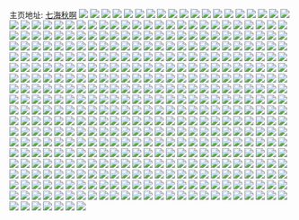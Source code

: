 主页地址: [七海秋啊](https://weibo.com/u/5936405712) 
![](https://wx4.sinaimg.cn/mw2000/006tKyjely1h9n5my4ljvj30u0140wpi.jpg) 
![](https://wx4.sinaimg.cn/mw2000/006tKyjely1h9dmygqr16j30wi1yc7gx.jpg) 
![](https://wx4.sinaimg.cn/mw2000/006tKyjely1h9dmyhooinj30u010rgqw.jpg) 
![](https://wx4.sinaimg.cn/mw2000/006tKyjely1h9csvz8jb7j328026mqv8.jpg) 
![](https://wx4.sinaimg.cn/mw2000/006tKyjely1h3sigtwpm4j30oq0gtwkv.jpg) 
![](https://wx4.sinaimg.cn/mw2000/006tKyjely1h3siguoaguj3340322hdu.jpg) 
![](https://wx4.sinaimg.cn/mw2000/006tKyjely1h3sigw0d52j334033snpe.jpg) 
![](https://wx4.sinaimg.cn/mw2000/006tKyjely1h3sigtbnz1j3340340qv6.jpg) 
![](https://wx4.sinaimg.cn/mw2000/006tKyjely1h3sigxcnjbj3340340hdv.jpg) 
![](https://wx4.sinaimg.cn/mw2000/006tKyjely1h3sihh1o0gj31460u0tlc.jpg) 
![](https://wx4.sinaimg.cn/mw2000/006tKyjely1h36p7mlsslj31o02yoe81.jpg) 
![](https://wx4.sinaimg.cn/mw2000/006tKyjely1grprsniltxj33402c0npd.jpg) 
![](https://wx4.sinaimg.cn/mw2000/006tKyjely1grprt3j8uyj3340340u1h.jpg) 
![](https://wx4.sinaimg.cn/mw2000/006tKyjely1grprtd8hx7j33403404rb.jpg) 
![](https://wx4.sinaimg.cn/mw2000/006tKyjely1grprrq6o6qj32801o0u0x.jpg) 
![](https://wx4.sinaimg.cn/mw2000/006tKyjely1grghxswgluj32vz24tkch.jpg) 
![](https://wx4.sinaimg.cn/mw2000/006tKyjely1grghxv2h1ij33402c07wh.jpg) 
![](https://wx4.sinaimg.cn/mw2000/006tKyjely1grghxx62hwj33402c07wh.jpg) 
![](https://wx4.sinaimg.cn/mw2000/006tKyjely1grghy0xcijj33402c0e81.jpg) 
![](https://wx4.sinaimg.cn/mw2000/006tKyjely1grghy2zqnsj33402c01c2.jpg) 
![](https://wx4.sinaimg.cn/mw2000/006tKyjely1grghy506fgj33402c0kjl.jpg) 
![](https://wx4.sinaimg.cn/mw2000/006tKyjely1grghy7bn6oj33402c07wh.jpg) 
![](https://wx4.sinaimg.cn/mw2000/006tKyjely1grghy9xq6xj33402c04qq.jpg) 
![](https://wx4.sinaimg.cn/mw2000/006tKyjely1grghycdshvj33402c01ky.jpg) 
![](https://wx4.sinaimg.cn/mw2000/006tKyjely1grghyeqwegj32c0340b29.jpg) 
![](https://wx4.sinaimg.cn/mw2000/006tKyjely1grghyhfcdbj33402c01kx.jpg) 
![](https://wx4.sinaimg.cn/mw2000/006tKyjely1grghyj0i5vj33402c0k3h.jpg) 
![](https://wx4.sinaimg.cn/mw2000/006tKyjely1grghykrd6jj62c02m5wxo02.jpg) 
![](https://wx4.sinaimg.cn/mw2000/006tKyjely1grghynux7bj33402c0hdt.jpg) 
![](https://wx4.sinaimg.cn/mw2000/006tKyjely1grghyruzyaj33402c04qq.jpg) 
![](https://wx4.sinaimg.cn/mw2000/006tKyjely1grghyv6m7mj33402c01ky.jpg) 
![](https://wx4.sinaimg.cn/mw2000/006tKyjely1grghyxdxmzj33402c0b29.jpg) 
![](https://wx4.sinaimg.cn/mw2000/006tKyjely1grghxq13e3j33402c0npd.jpg) 
![](https://wx4.sinaimg.cn/mw2000/006tKyjely1grfrpaou7xj30u01407c4.jpg) 
![](https://wx4.sinaimg.cn/mw2000/006tKyjely1grfrpa6579j30u0140ajy.jpg) 
![](https://wx4.sinaimg.cn/mw2000/006tKyjely1grfrpb4tjhj30u0140tjm.jpg) 
![](https://wx4.sinaimg.cn/mw2000/006tKyjely1grfrpbjo9tj30u0140tg7.jpg) 
![](https://wx4.sinaimg.cn/mw2000/006tKyjely1grfrpc0wybj30u0140dmp.jpg) 
![](https://wx4.sinaimg.cn/mw2000/006tKyjely1grfrpcgtiyj30u0140qav.jpg) 
![](https://wx4.sinaimg.cn/mw2000/006tKyjely1grfrpd2nhgj30u0140tk6.jpg) 
![](https://wx4.sinaimg.cn/mw2000/006tKyjely1grfrpdiiq5j30u0140gus.jpg) 
![](https://wx4.sinaimg.cn/mw2000/006tKyjely1grfrpdvp3mj30u0140gq9.jpg) 
![](https://wx4.sinaimg.cn/mw2000/006tKyjely1grb1de6dv4j30yu0u0dpz.jpg) 
![](https://wx4.sinaimg.cn/mw2000/006tKyjely1grb1df0oboj30u0141n9f.jpg) 
![](https://wx4.sinaimg.cn/mw2000/006tKyjely1gr9jdp0o1xj30u0140k0o.jpg) 
![](https://wx4.sinaimg.cn/mw2000/006tKyjely1gr7jrbao75j30u00vl0v2.jpg) 
![](https://wx4.sinaimg.cn/mw2000/006tKyjely1gr7jrbnd3dj30u00vwdic.jpg) 
![](https://wx4.sinaimg.cn/mw2000/006tKyjely1gr7jravdbzj30u00widj5.jpg) 
![](https://wx4.sinaimg.cn/mw2000/006tKyjely1gr687jvy2bj30u00u0wng.jpg) 
![](https://wx4.sinaimg.cn/mw2000/006tKyjely1gr687klh1uj30u00u07ci.jpg) 
![](https://wx4.sinaimg.cn/mw2000/006tKyjely1gr687llz23j60u00v0k0u02.jpg) 
![](https://wx4.sinaimg.cn/mw2000/006tKyjely1gr687m25hyj30u00u00xs.jpg) 
![](https://wx4.sinaimg.cn/mw2000/006tKyjely1gr687ml64cj310m0u010t.jpg) 
![](https://wx4.sinaimg.cn/mw2000/006tKyjely1gnrklf0w7ij31400u0nb4.jpg) 
![](https://wx4.sinaimg.cn/mw2000/006tKyjely1gnrkljtfe0j31400u015r.jpg) 
![](https://wx4.sinaimg.cn/mw2000/006tKyjely1gnrklmgyfkj31400u07d6.jpg) 
![](https://wx4.sinaimg.cn/mw2000/006tKyjely1gnrkl7uwihj30ku4m57wh.jpg) 
![](https://wx4.sinaimg.cn/mw2000/006tKyjely1gnrklt6h4dj316d0u049d.jpg) 
![](https://wx4.sinaimg.cn/mw2000/006tKyjely1gnrklwb0idj30u00u0tet.jpg) 
![](https://wx4.sinaimg.cn/mw2000/006tKyjely1gmv8n2wdghj30ku2owkbt.jpg) 
![](https://wx4.sinaimg.cn/mw2000/006tKyjely1gmv8n3trg8j30vu0mcqa9.jpg) 
![](https://wx4.sinaimg.cn/mw2000/006tKyjely1gmv8n4vdbbj30x90smwo5.jpg) 
![](https://wx4.sinaimg.cn/mw2000/006tKyjely1gmv8n6jecsj30zh0u0qiw.jpg) 
![](https://wx4.sinaimg.cn/mw2000/006tKyjely1gmv8n7839oj30wt0nrjwr.jpg) 
![](https://wx4.sinaimg.cn/mw2000/006tKyjely1gmkgd5epobj30u0140jyz.jpg) 
![](https://wx4.sinaimg.cn/mw2000/006tKyjely1glox31c8lbj31400u0150.jpg) 
![](https://wx4.sinaimg.cn/mw2000/006tKyjely1glox32quovj30u0140ail.jpg) 
![](https://wx4.sinaimg.cn/mw2000/006tKyjely1glox30tn94j30qw0laag5.jpg) 
![](https://wx4.sinaimg.cn/mw2000/006tKyjely1glox33hwz2j30u0140ali.jpg) 
![](https://wx4.sinaimg.cn/mw2000/006tKyjely1glox34fw80j30ku0kutdg.jpg) 
![](https://wx4.sinaimg.cn/mw2000/006tKyjely1glox35alhyj30u00u07ae.jpg) 
![](https://wx4.sinaimg.cn/mw2000/006tKyjely1glhjxqkk4hj30u00u0tep.jpg) 
![](https://wx4.sinaimg.cn/mw2000/006tKyjely1ghabm26vckj31w02ioqv6.jpg) 
![](https://wx4.sinaimg.cn/mw2000/006tKyjely1ghabm4iz1nj32io1w0kjn.jpg) 
![](https://wx4.sinaimg.cn/mw2000/006tKyjely1ghabm0i5lpj32io1w01kz.jpg) 
![](https://wx4.sinaimg.cn/mw2000/006tKyjely1gh90fkpdzej31w02iokjn.jpg) 
![](https://wx4.sinaimg.cn/mw2000/006tKyjely1gh90flelcyj30lr0r1gsj.jpg) 
![](https://wx4.sinaimg.cn/mw2000/006tKyjely1gh90fmae3gj31w029tkjm.jpg) 
![](https://wx4.sinaimg.cn/mw2000/006tKyjely1gh90fngnyhj32c0340az2.jpg) 
![](https://wx4.sinaimg.cn/mw2000/006tKyjely1gh90foic4rj30u00s5790.jpg) 
![](https://wx4.sinaimg.cn/mw2000/006tKyjely1gh90fp7epvj32io1aku0x.jpg) 
![](https://wx4.sinaimg.cn/mw2000/006tKyjely1gh90fpmxvmj30rl0nnaek.jpg) 
![](https://wx4.sinaimg.cn/mw2000/006tKyjely1gh90fpvzk4j30u00u0jyk.jpg) 
![](https://wx4.sinaimg.cn/mw2000/006tKyjely1gh90fq6wekj31hc0u0gyq.jpg) 
![](https://wx4.sinaimg.cn/mw2000/006tKyjely1gh90fqi2vnj30nu0nsalg.jpg) 
![](https://wx4.sinaimg.cn/mw2000/006tKyjely1gh90fqyo03j30hq0lmagj.jpg) 
![](https://wx4.sinaimg.cn/mw2000/006tKyjely1gh90fsfxpjj32521qwe83.jpg) 
![](https://wx4.sinaimg.cn/mw2000/006tKyjely1gh90fu10cbj32io1w01l0.jpg) 
![](https://wx4.sinaimg.cn/mw2000/006tKyjely1gh90fvjlsuj32io1w0u10.jpg) 
![](https://wx4.sinaimg.cn/mw2000/006tKyjely1gh90fwznlqj32al1w01kz.jpg) 
![](https://wx4.sinaimg.cn/mw2000/006tKyjely1gh90fxzwu8j32io1w0kjm.jpg) 
![](https://wx4.sinaimg.cn/mw2000/006tKyjely1gh90fyn4zxj31bx0onqoi.jpg) 
![](https://wx4.sinaimg.cn/mw2000/006tKyjely1gh90fin3wgj310w0ox7e7.jpg) 
![](https://wx4.sinaimg.cn/mw2000/006tKyjely1ggy9avu1bpj30q3140k0q.jpg) 
![](https://wx4.sinaimg.cn/mw2000/006tKyjely1gg3lw8df3oj32io1w01l0.jpg) 
![](https://wx4.sinaimg.cn/mw2000/006tKyjely1gg3lw73828j31w0275x6q.jpg) 
![](https://wx4.sinaimg.cn/mw2000/006tKyjely1gg2f8ii1z6j31w02ionpf.jpg) 
![](https://wx4.sinaimg.cn/mw2000/006tKyjely1gg2f8jvk0nj32io1w04qr.jpg) 
![](https://wx4.sinaimg.cn/mw2000/006tKyjely1gdne6lmhj6j30u0140wmr.jpg) 
![](https://wx4.sinaimg.cn/mw2000/006tKyjely1gdne6c9snbj30u00vnwod.jpg) 
![](https://wx4.sinaimg.cn/mw2000/006tKyjely1gctgpvi1yrj318z0s2n2t.jpg) 
![](https://wx4.sinaimg.cn/mw2000/006tKyjely1gctgpvy85hj318z0rtafl.jpg) 
![](https://wx4.sinaimg.cn/mw2000/006tKyjely1gctgpwqja4j30u01hcwuj.jpg) 
![](https://wx4.sinaimg.cn/mw2000/006tKyjely1gctgpxm3g1j30u011x7qt.jpg) 
![](https://wx4.sinaimg.cn/mw2000/006tKyjely1gctgpy68gvj30u01hcqj6.jpg) 
![](https://wx4.sinaimg.cn/mw2000/006tKyjely1gctgpyyqa0j30u01hctsx.jpg) 
![](https://wx4.sinaimg.cn/mw2000/006tKyjely1gctgq1peqhj30u01hc198.jpg) 
![](https://wx4.sinaimg.cn/mw2000/006tKyjely1gctgq368kjj30u01hcdys.jpg) 
![](https://wx4.sinaimg.cn/mw2000/006tKyjely1gctgq0h97mj30u01hc4l8.jpg) 
![](https://wx4.sinaimg.cn/mw2000/006tKyjely1gctgq40i21j30u01hcniy.jpg) 
![](https://wx4.sinaimg.cn/mw2000/006tKyjely1gctgq51ptdj30u01hce36.jpg) 
![](https://wx4.sinaimg.cn/mw2000/006tKyjely1gctgq5kivwj30u0140gz3.jpg) 
![](https://wx4.sinaimg.cn/mw2000/006tKyjely1gctgq66ay7j31400u0alo.jpg) 
![](https://wx4.sinaimg.cn/mw2000/006tKyjely1gctgq7smrdj30u01hc7qc.jpg) 
![](https://wx4.sinaimg.cn/mw2000/006tKyjely1gctgq8eo5nj31hc0u0gx0.jpg) 
![](https://wx4.sinaimg.cn/mw2000/006tKyjely1gctgq90vybj31hc0u0tlj.jpg) 
![](https://wx4.sinaimg.cn/mw2000/006tKyjely1gctgq9zzu0j30u01hc1kx.jpg) 
![](https://wx4.sinaimg.cn/mw2000/006tKyjely1gctgqal86kj30u01hcqez.jpg) 
![](https://wx4.sinaimg.cn/mw2000/006tKyjely1gcnh6drrpsj31w02iou0z.jpg) 
![](https://wx4.sinaimg.cn/mw2000/006tKyjely1gcnh6fkr41j31wa1skx6p.jpg) 
![](https://wx4.sinaimg.cn/mw2000/006tKyjely1gcnh6ksp2hj30u00ss79o.jpg) 
![](https://wx4.sinaimg.cn/mw2000/006tKyjely1gcnh6zpl1ij31w02ionpe.jpg) 
![](https://wx4.sinaimg.cn/mw2000/006tKyjely1gcnh61v5rkj31w02io1l0.jpg) 
![](https://wx4.sinaimg.cn/mw2000/006tKyjely1gcnh70mcuyj30u00u0wpx.jpg) 
![](https://wx4.sinaimg.cn/mw2000/006tKyjely1gcmmxxusj5j30u00u0npd.jpg) 
![](https://wx4.sinaimg.cn/mw2000/006tKyjely1gcmmxvzlm3j31260u0dqo.jpg) 
![](https://wx4.sinaimg.cn/mw2000/006tKyjely1gclq1vzt6ij31o02yo4qq.jpg) 
![](https://wx4.sinaimg.cn/mw2000/006tKyjely1gclpzhjiswj30ku0qz43l.jpg) 
![](https://wx4.sinaimg.cn/mw2000/006tKyjely1gc41eb0h5hj30nd0s810g.jpg) 
![](https://wx4.sinaimg.cn/mw2000/006tKyjely1gc41ebj3ugj30vb0kp47z.jpg) 
![](https://wx4.sinaimg.cn/mw2000/006tKyjely1gc40ovro8qj30u01hcnfz.jpg) 
![](https://wx4.sinaimg.cn/mw2000/006tKyjely1gc40oxhq11j311c0u048e.jpg) 
![](https://wx4.sinaimg.cn/mw2000/006tKyjely1gc40oxyz9zj313k0u0drs.jpg) 
![](https://wx4.sinaimg.cn/mw2000/006tKyjely1gc40oytgl1j30u01hcaoi.jpg) 
![](https://wx4.sinaimg.cn/mw2000/006tKyjely1gc40p4gjlcj30u0140ti7.jpg) 
![](https://wx4.sinaimg.cn/mw2000/006tKyjely1gc40pd8zrzj30u0140gxh.jpg) 
![](https://wx4.sinaimg.cn/mw2000/006tKyjely1gc34z2c264j30pc0o1adw.jpg) 
![](https://wx4.sinaimg.cn/mw2000/006tKyjely1gc34z2luo2j30u0140wor.jpg) 
![](https://wx4.sinaimg.cn/mw2000/006tKyjely1gc34z4e7c2j31qg1pv1l0.jpg) 
![](https://wx4.sinaimg.cn/mw2000/006tKyjely1gc34z78zcaj31f01rwx6q.jpg) 
![](https://wx4.sinaimg.cn/mw2000/006tKyjely1gc34zaolc9j327d1w0u0z.jpg) 
![](https://wx4.sinaimg.cn/mw2000/006tKyjely1gc34z1zp2bj31ck1q4qv6.jpg) 
![](https://wx4.sinaimg.cn/mw2000/006tKyjely1gc21ou20wgj33402c07tq.jpg) 
![](https://wx4.sinaimg.cn/mw2000/006tKyjely1gc21owa9joj31o02yonpe.jpg) 
![](https://wx4.sinaimg.cn/mw2000/006tKyjely1gc21oxucsdj33402c0tuq.jpg) 
![](https://wx4.sinaimg.cn/mw2000/006tKyjely1gc21os88cej33402c0kfm.jpg) 
![](https://wx4.sinaimg.cn/mw2000/006tKyjely1gc1kjmj6iaj30u00wewkq.jpg) 
![](https://wx4.sinaimg.cn/mw2000/006tKyjely1gc1kk9cak1j30u01hcna9.jpg) 
![](https://wx4.sinaimg.cn/mw2000/006tKyjely1gbyi0dqclrj30u00u0gnb.jpg) 
![](https://wx4.sinaimg.cn/mw2000/006tKyjely1gbyi0gk14nj31o02yo4qr.jpg) 
![](https://wx4.sinaimg.cn/mw2000/006tKyjely1gbyi0n6h4dj31o02you0z.jpg) 
![](https://wx4.sinaimg.cn/mw2000/006tKyjely1gbyi0d4d5cj30u0140goe.jpg) 
![](https://wx4.sinaimg.cn/mw2000/006tKyjely1gbyi0u63qmj31o02you0y.jpg) 
![](https://wx4.sinaimg.cn/mw2000/006tKyjely1gbyi0w06nkj32c0340h1s.jpg) 
![](https://wx4.sinaimg.cn/mw2000/006tKyjely1gbyhxws0w7j30j60cyt9l.jpg) 
![](https://wx4.sinaimg.cn/mw2000/006tKyjely1gbyhxx288vj30j60f8ab3.jpg) 
![](https://wx4.sinaimg.cn/mw2000/006tKyjely1gbyhxxa9aoj30j60mgq46.jpg) 
![](https://wx4.sinaimg.cn/mw2000/006tKyjely1gbyhxxruapj30j60lwgnr.jpg) 
![](https://wx4.sinaimg.cn/mw2000/006tKyjely1gbyhxxzukvj30j60kyt9o.jpg) 
![](https://wx4.sinaimg.cn/mw2000/006tKyjely1gbyhxzeyaaj30j60nowft.jpg) 
![](https://wx4.sinaimg.cn/mw2000/006tKyjely1gbyhy0qoo6j30j60hm75u.jpg) 
![](https://wx4.sinaimg.cn/mw2000/006tKyjely1gbyhy0zf7tj30j60f4wf6.jpg) 
![](https://wx4.sinaimg.cn/mw2000/006tKyjely1gbyhxwjyrxj30eu0aot91.jpg) 
![](https://wx4.sinaimg.cn/mw2000/006tKyjely1gbunw3vig5j30qn0z07fa.jpg) 
![](https://wx4.sinaimg.cn/mw2000/006tKyjely1gbunw48fmuj30u011512s.jpg) 
![](https://wx4.sinaimg.cn/mw2000/006tKyjely1gbunw36mh1j30u00x9anm.jpg) 
![](https://wx4.sinaimg.cn/mw2000/006tKyjely1gbunwsfy6kj31w02iob2b.jpg) 
![](https://wx4.sinaimg.cn/mw2000/006tKyjely1gbqe75hbnij314a0u0wp8.jpg) 
![](https://wx4.sinaimg.cn/mw2000/006tKyjely1gbqe75zwz0j30u40u0gu5.jpg) 
![](https://wx4.sinaimg.cn/mw2000/006tKyjely1gbqe76mo0sj30u01hcqko.jpg) 
![](https://wx4.sinaimg.cn/mw2000/006tKyjely1gbqe779us6j30u01hcqlo.jpg) 
![](https://wx4.sinaimg.cn/mw2000/006tKyjely1gbqe74x0xrj30u00w1wr8.jpg) 
![](https://wx4.sinaimg.cn/mw2000/006tKyjely1gbqe77t42sj31400u0wsv.jpg) 
![](https://wx4.sinaimg.cn/mw2000/006tKyjely1gbqe5tel3ij31400u07fx.jpg) 
![](https://wx4.sinaimg.cn/mw2000/006tKyjely1gbqe5sxywyj31400u0qcx.jpg) 
![](https://wx4.sinaimg.cn/mw2000/006tKyjely1gbqe5u1izwj31400u0gzf.jpg) 
![](https://wx4.sinaimg.cn/mw2000/006tKyjely1gbqe5ug97yj31400u0107.jpg) 
![](https://wx4.sinaimg.cn/mw2000/006tKyjely1gbqe5ut5bmj31400u0grm.jpg) 
![](https://wx4.sinaimg.cn/mw2000/006tKyjely1gbqe5v7dbmj31400u0grm.jpg) 
![](https://wx4.sinaimg.cn/mw2000/006tKyjely1gbc8fv3necj30u01c716t.jpg) 
![](https://wx4.sinaimg.cn/mw2000/006tKyjely1gbc8fvl8nkj31hc0u0tf0.jpg) 
![](https://wx4.sinaimg.cn/mw2000/006tKyjely1gbc8fu292jj31hc0u048u.jpg) 
![](https://wx4.sinaimg.cn/mw2000/006tKyjely1gbb05sme1qj30u0140q5y.jpg) 
![](https://wx4.sinaimg.cn/mw2000/006tKyjely1gbb05t06ifj31400u0n0b.jpg) 
![](https://wx4.sinaimg.cn/mw2000/006tKyjely1gba8i1hvddj30u01cbka5.jpg) 
![](https://wx4.sinaimg.cn/mw2000/006tKyjely1gba8hflz23j30d20am0tz.jpg) 
![](https://wx4.sinaimg.cn/mw2000/006tKyjely1gaxi6p0x91j31o02yonpd.jpg) 
![](https://wx4.sinaimg.cn/mw2000/006tKyjegy1gag77p7f3hj30zk0qojz8.jpg) 
![](https://wx4.sinaimg.cn/mw2000/006tKyjegy1gag77q7t38j31080qo7ab.jpg) 
![](https://wx4.sinaimg.cn/mw2000/006tKyjegy1gag77rl4i2j30zk0qo104.jpg) 
![](https://wx4.sinaimg.cn/mw2000/006tKyjegy1gag77m8h23j30qo0zk4b7.jpg) 
![](https://wx4.sinaimg.cn/mw2000/006tKyjegy1gag77swfcnj30zk0qo0zf.jpg) 
![](https://wx4.sinaimg.cn/mw2000/006tKyjegy1gag77ug34wj30zk0qoq94.jpg) 
![](https://wx4.sinaimg.cn/mw2000/006tKyjely1gafnnkwz2nj32c0340kjo.jpg) 
![](https://wx4.sinaimg.cn/mw2000/006tKyjely1gaewn7tswgj30u0118wmp.jpg) 
![](https://wx4.sinaimg.cn/mw2000/006tKyjely1gaewn92o6xj30u011kdnt.jpg) 
![](https://wx4.sinaimg.cn/mw2000/006tKyjely1gaewn9sqomj30u01hck6e.jpg) 
![](https://wx4.sinaimg.cn/mw2000/006tKyjegy1gadn41bd0gj30za0xpkh5.jpg) 
![](https://wx4.sinaimg.cn/mw2000/006tKyjegy1gadn42ghbsj31c61381ci.jpg) 
![](https://wx4.sinaimg.cn/mw2000/006tKyjegy1gadn44ysmcj31o02yo4qq.jpg) 
![](https://wx4.sinaimg.cn/mw2000/006tKyjegy1gadn3zcl9qj311e11ctvd.jpg) 
![](https://wx4.sinaimg.cn/mw2000/006tKyjegy1gadn47nckij32tc2401ky.jpg) 
![](https://wx4.sinaimg.cn/mw2000/006tKyjegy1gadn4becqfj32tc240kjl.jpg) 
![](https://wx4.sinaimg.cn/mw2000/006tKyjegy1gadn4ctrqmj31om1fi1kx.jpg) 
![](https://wx4.sinaimg.cn/mw2000/006tKyjegy1gadn4j5g4nj324t1w04qp.jpg) 
![](https://wx4.sinaimg.cn/mw2000/006tKyjegy1gadn49om1cj32tc240kjl.jpg) 
![](https://wx4.sinaimg.cn/mw2000/006tKyjely1ga95b797rbj30m80gojtn.jpg) 
![](https://wx4.sinaimg.cn/mw2000/006tKyjely1ga95b9ckd2j30u01hc1b2.jpg) 
![](https://wx4.sinaimg.cn/mw2000/006tKyjely1ga95b6rbcaj30go0m840p.jpg) 
![](https://wx4.sinaimg.cn/mw2000/006tKyjely1ga5dvgznzsj30u014f472.jpg) 
![](https://wx4.sinaimg.cn/mw2000/006tKyjely1ga5dvghadvj31160u044i.jpg) 
![](https://wx4.sinaimg.cn/mw2000/006tKyjely1ga5dvi10p6j30u01hcnf0.jpg) 
![](https://wx4.sinaimg.cn/mw2000/006tKyjely1ga5dvisz98j30u01hcqk5.jpg) 
![](https://wx4.sinaimg.cn/mw2000/006tKyjely1g9ztrtio4cj30u015fthr.jpg) 
![](https://wx4.sinaimg.cn/mw2000/006tKyjely1g9ztruvcudj30u0140ai3.jpg) 
![](https://wx4.sinaimg.cn/mw2000/006tKyjely1g9ztrvwgz5j31400u0qae.jpg) 
![](https://wx4.sinaimg.cn/mw2000/006tKyjely1g9ztrwy4b3j31400u0jz5.jpg) 
![](https://wx4.sinaimg.cn/mw2000/006tKyjely1g9ztry3dr2j30u0140qba.jpg) 
![](https://wx4.sinaimg.cn/mw2000/006tKyjely1g9ztryuk9dj30u0140dt2.jpg) 
![](https://wx4.sinaimg.cn/mw2000/006tKyjely1g9zts16xzmj30u01407ez.jpg) 
![](https://wx4.sinaimg.cn/mw2000/006tKyjely1g9zts1z7qjj30u0140tig.jpg) 
![](https://wx4.sinaimg.cn/mw2000/006tKyjely1g9zts34corj30u0140gt3.jpg) 
![](https://wx4.sinaimg.cn/mw2000/006tKyjely1g9zts48ddtj30u0140wol.jpg) 
![](https://wx4.sinaimg.cn/mw2000/006tKyjely1g9zts502qsj30u013xtg5.jpg) 
![](https://wx4.sinaimg.cn/mw2000/006tKyjegy1g9sgj52z43j31o02801ky.jpg) 
![](https://wx4.sinaimg.cn/mw2000/006tKyjely1g8onba5v44j30j60j678r.jpg) 
![](https://wx4.sinaimg.cn/mw2000/006tKyjely1g8exk9gpggj30u013x4qp.jpg) 
![](https://wx4.sinaimg.cn/mw2000/006tKyjely1g87nr4oeloj32c0340u0x.jpg) 
![](https://wx4.sinaimg.cn/mw2000/006tKyjely1g87nrqghzdj32c0340hbp.jpg) 
![](https://wx4.sinaimg.cn/mw2000/006tKyjely1g79qqj0k82j33402c0kjl.jpg) 
![](https://wx4.sinaimg.cn/mw2000/006tKyjely1g79qqm8mprj33402c0kjl.jpg) 
![](https://wx4.sinaimg.cn/mw2000/006tKyjely1g79qqo8ld4j31z41hc1kx.jpg) 
![](https://wx4.sinaimg.cn/mw2000/006tKyjely1g79qqpu7ovj31z41hc7wh.jpg) 
![](https://wx4.sinaimg.cn/mw2000/006tKyjely1g79qqhceswj31z41hce81.jpg) 
![](https://wx4.sinaimg.cn/mw2000/006tKyjely1g79qqr9u8xj31z41hc7wh.jpg) 
![](https://wx4.sinaimg.cn/mw2000/006tKyjely1g79qqta338j31z41hchdt.jpg) 
![](https://wx4.sinaimg.cn/mw2000/006tKyjely1g79qquc6z6j31z41hc1kx.jpg) 
![](https://wx4.sinaimg.cn/mw2000/006tKyjely1g79qquufvzj318x0xqjza.jpg) 
![](https://wx4.sinaimg.cn/mw2000/006tKyjely1g72jg6bl3aj32io1w0b2a.jpg) 
![](https://wx4.sinaimg.cn/mw2000/006tKyjely1g72jgzhuo6j32io1w0hdw.jpg) 
![](https://wx4.sinaimg.cn/mw2000/006tKyjely1g72jhkpws1j32io1w01kz.jpg) 
![](https://wx4.sinaimg.cn/mw2000/006tKyjely1g72jhv6qb2j31z41hce81.jpg) 
![](https://wx4.sinaimg.cn/mw2000/006tKyjely1g72jfpy4k9j31z41hcqv5.jpg) 
![](https://wx4.sinaimg.cn/mw2000/006tKyjely1g72ji83qxgj31z41hcqv5.jpg) 
![](https://wx4.sinaimg.cn/mw2000/006tKyjely1g72jibeh8gj31hc0u0gyy.jpg) 
![](https://wx4.sinaimg.cn/mw2000/006tKyjely1g72jimqdm8j31hc1z4npd.jpg) 
![](https://wx4.sinaimg.cn/mw2000/006tKyjely1g72jiulhycj30ty13w4qp.jpg) 
![](https://wx4.sinaimg.cn/mw2000/006tKyjely1g6xxd9smwfj30ty13wqsj.jpg) 
![](https://wx4.sinaimg.cn/mw2000/006tKyjely1g6ohitab6yj31401i3e0b.jpg) 
![](https://wx4.sinaimg.cn/mw2000/006tKyjely1g6ohimz647j31421hc4h2.jpg) 
![](https://wx4.sinaimg.cn/mw2000/006tKyjely1g6ohizxy6aj31421hcnhk.jpg) 
![](https://wx4.sinaimg.cn/mw2000/006tKyjely1g6ohj54m5rj31421hc1e7.jpg) 
![](https://wx4.sinaimg.cn/mw2000/006tKyjely1g6ohe6vidlj30nz0syafp.jpg) 
![](https://wx4.sinaimg.cn/mw2000/006tKyjely1g6ohe9th40j30xc0p07co.jpg) 
![](https://wx4.sinaimg.cn/mw2000/006tKyjely1g6ohechj12j30ss0p07cz.jpg) 
![](https://wx4.sinaimg.cn/mw2000/006tKyjely1g6ohedvrppj30rd0onn36.jpg) 
![](https://wx4.sinaimg.cn/mw2000/006tKyjely1g6ohes0ucvj30m80i0ac1.jpg) 
![](https://wx4.sinaimg.cn/mw2000/006tKyjely1g6ohesjci8j30ac0dsdgt.jpg) 
![](https://wx4.sinaimg.cn/mw2000/006tKyjely1g6ohevbee8j30n00uon60.jpg) 
![](https://wx4.sinaimg.cn/mw2000/006tKyjely1g6ohf0qt19j31421hcttn.jpg) 
![](https://wx4.sinaimg.cn/mw2000/006tKyjely1g6ohf9hmj2j30u0140wmw.jpg) 
![](https://wx4.sinaimg.cn/mw2000/006tKyjely1g6ohcmprf1j31hc140x67.jpg) 
![](https://wx4.sinaimg.cn/mw2000/006tKyjely1g6ohcwkhlxj31hc1401jn.jpg) 
![](https://wx4.sinaimg.cn/mw2000/006tKyjely1g6ohd5ygq4j31hc140khk.jpg) 
![](https://wx4.sinaimg.cn/mw2000/006tKyjely1g6ohdcythij31hc140az7.jpg) 
![](https://wx4.sinaimg.cn/mw2000/006tKyjely1g6ohdj6xw0j31hc140tv5.jpg) 
![](https://wx4.sinaimg.cn/mw2000/006tKyjely1g6ohce8kfcj31401hcnpd.jpg) 
![](https://wx4.sinaimg.cn/mw2000/006tKyjely1g6ohdqeirij31hc1404nu.jpg) 
![](https://wx4.sinaimg.cn/mw2000/006tKyjely1g6ohdye2w2j31401hc7wh.jpg) 
![](https://wx4.sinaimg.cn/mw2000/006tKyjely1g6ohe5i5o1j31401hc4qa.jpg) 
![](https://wx4.sinaimg.cn/mw2000/006tKyjely1g6nkkgfbsyj30qf13y7el.jpg) 
![](https://wx4.sinaimg.cn/mw2000/006tKyjely1g6l5y1ilnjj30u0140498.jpg) 
![](https://wx4.sinaimg.cn/mw2000/006tKyjely1g6hkil8r6gj30u014049z.jpg) 
![](https://wx4.sinaimg.cn/mw2000/006tKyjely1g6hkin723kj30u0140qei.jpg) 
![](https://wx4.sinaimg.cn/mw2000/006tKyjely1g6gvrhvqgdj30u0140toi.jpg) 
![](https://wx4.sinaimg.cn/mw2000/006tKyjely1g65wotffy6j30kh0u30wk.jpg) 
![](https://wx4.sinaimg.cn/mw2000/006tKyjely1g65wovgesej313y0u0qbj.jpg) 
![](https://wx4.sinaimg.cn/mw2000/006tKyjely1g65woy8ljhj30u013yqal.jpg) 
![](https://wx4.sinaimg.cn/mw2000/006tKyjely1g65wozskqzj30u013yqbe.jpg) 
![](https://wx4.sinaimg.cn/mw2000/006tKyjely1g65wos7bm9j30u013y0zv.jpg) 
![](https://wx4.sinaimg.cn/mw2000/006tKyjely1g65wp06v3cj30u013ytfa.jpg) 
![](https://wx4.sinaimg.cn/mw2000/006tKyjely1g65wp0ndb4j30u013yair.jpg) 
![](https://wx4.sinaimg.cn/mw2000/006tKyjely1g59wjr0w9yj30u01400xm.jpg) 
![](https://wx4.sinaimg.cn/mw2000/006tKyjely1g59wjq0tb9j30u0140h05.jpg) 
![](https://wx4.sinaimg.cn/mw2000/006tKyjely1g59wjs5bkwj30u0140ak2.jpg) 
![](https://wx4.sinaimg.cn/mw2000/006tKyjely1g59wjspbrcj30ix0jtn0g.jpg) 
![](https://wx4.sinaimg.cn/mw2000/006tKyjely1g59widcb5gj30u0140qb1.jpg) 
![](https://wx4.sinaimg.cn/mw2000/006tKyjely1g59wie0dqaj30u0140wjl.jpg) 
![](https://wx4.sinaimg.cn/mw2000/006tKyjely1g59wifizbsj30u0140qb3.jpg) 
![](https://wx4.sinaimg.cn/mw2000/006tKyjely1g59wig71n1j30qc140wik.jpg) 
![](https://wx4.sinaimg.cn/mw2000/006tKyjely1g59wihi8s8j31400u0tlf.jpg) 
![](https://wx4.sinaimg.cn/mw2000/006tKyjely1g59wic4layj31390u0gvp.jpg) 
![](https://wx4.sinaimg.cn/mw2000/006tKyjely1g59wij3zkej30u013ygwd.jpg) 
![](https://wx4.sinaimg.cn/mw2000/006tKyjely1g4ux1xme7xj30u0140dml.jpg) 
![](https://wx4.sinaimg.cn/mw2000/006tKyjely1g4thjowpe5j31400u048i.jpg) 
![](https://wx4.sinaimg.cn/mw2000/006tKyjely1g4thk5uahzj31400u0dr7.jpg) 
![](https://wx4.sinaimg.cn/mw2000/006tKyjely1g4thke2853j31400u0116.jpg) 
![](https://wx4.sinaimg.cn/mw2000/006tKyjely1g4thkpdd44j30u00u0n3c.jpg) 
![](https://wx4.sinaimg.cn/mw2000/006tKyjely1g4thl5eus1j30u0140qd1.jpg) 
![](https://wx4.sinaimg.cn/mw2000/006tKyjely1g4thlq9w8wj30u0140qc2.jpg) 
![](https://wx4.sinaimg.cn/mw2000/006tKyjely1g4thglpeuhj30u0140ngg.jpg) 
![](https://wx4.sinaimg.cn/mw2000/006tKyjely1g4thh7t18oj30u01407pw.jpg) 
![](https://wx4.sinaimg.cn/mw2000/006tKyjely1g4thhafdepj30u0140toa.jpg) 
![](https://wx4.sinaimg.cn/mw2000/006tKyjely1g4thhbwz02j30u01407ie.jpg) 
![](https://wx4.sinaimg.cn/mw2000/006tKyjely1g4thhd50cnj30u01407ir.jpg) 
![](https://wx4.sinaimg.cn/mw2000/006tKyjely1g4thhedj15j30u0140k65.jpg) 
![](https://wx4.sinaimg.cn/mw2000/006tKyjely1g4thhfbk3wj30u0140qe7.jpg) 
![](https://wx4.sinaimg.cn/mw2000/006tKyjely1g4thhg34xyj31400u0agz.jpg) 
![](https://wx4.sinaimg.cn/mw2000/006tKyjely1g4thgjqyz7j30u0140dw6.jpg) 
![](https://wx4.sinaimg.cn/mw2000/006tKyjely1g4457vo204j30qe0xcmzw.jpg) 
![](https://wx4.sinaimg.cn/mw2000/006tKyjely1g4457unlrkj30u00u0qhq.jpg) 
![](https://wx4.sinaimg.cn/mw2000/006tKyjely1g44585fx66j30go0m8jt5.jpg) 
![](https://wx4.sinaimg.cn/mw2000/006tKyjely1g4458fump7j31400u04fc.jpg) 
![](https://wx4.sinaimg.cn/mw2000/006tKyjely1g4458gwm33j30u013yn61.jpg) 
![](https://wx4.sinaimg.cn/mw2000/006tKyjely1g4458hdovdj30u013yjzp.jpg) 
![](https://wx4.sinaimg.cn/mw2000/006tKyjely1g4458hth7yj32000u0tzd.jpg) 
![](https://wx4.sinaimg.cn/mw2000/006tKyjely1g4458i8mo5j31400u0dwi.jpg) 
![](https://wx4.sinaimg.cn/mw2000/006tKyjely1g4458ioyrxj31400u0nei.jpg) 
![](https://wx4.sinaimg.cn/mw2000/006tKyjely1g42pevgx7ej31400u0wzu.jpg) 
![](https://wx4.sinaimg.cn/mw2000/006tKyjely1g37jxvfkofj31400u0ahc.jpg) 
![](https://wx4.sinaimg.cn/mw2000/006tKyjely1g37jxw5dh5j31400u0gso.jpg) 
![](https://wx4.sinaimg.cn/mw2000/006tKyjely1g37jxwprluj31400u0n3s.jpg) 
![](https://wx4.sinaimg.cn/mw2000/006tKyjely1g37jx8b7wzj31400u0n3j.jpg) 
![](https://wx4.sinaimg.cn/mw2000/006tKyjely1g37jx92qvlj31400u0grn.jpg) 
![](https://wx4.sinaimg.cn/mw2000/006tKyjely1g37jx9mugej31400u07ar.jpg) 
![](https://wx4.sinaimg.cn/mw2000/006tKyjely1g37jxa3eg9j31400u0q9c.jpg) 
![](https://wx4.sinaimg.cn/mw2000/006tKyjely1g37jxan8ogj31400u0tff.jpg) 
![](https://wx4.sinaimg.cn/mw2000/006tKyjely1g37jxbbu5xj31400u0n39.jpg) 
![](https://wx4.sinaimg.cn/mw2000/006tKyjely1g37jxbun6fj31400u0jxj.jpg) 
![](https://wx4.sinaimg.cn/mw2000/006tKyjely1g37jxcgehpj31400u0q8y.jpg) 
![](https://wx4.sinaimg.cn/mw2000/006tKyjely1g37jxd69o9j31400u0gso.jpg) 
![](https://wx4.sinaimg.cn/mw2000/006tKyjely1g36q9dcr1yj30u0140wla.jpg) 
![](https://wx4.sinaimg.cn/mw2000/006tKyjely1g36q9bidmhj30u014045f.jpg) 
![](https://wx4.sinaimg.cn/mw2000/006tKyjely1g36q9f1juaj30u0140jz1.jpg) 
![](https://wx4.sinaimg.cn/mw2000/006tKyjely1g36q9gi1sjj30u01407c9.jpg) 
![](https://wx4.sinaimg.cn/mw2000/006tKyjely1g36q9hkjzrj31400u0wm1.jpg) 
![](https://wx4.sinaimg.cn/mw2000/006tKyjely1g36q9iqwmqj30u0140jz1.jpg) 
![](https://wx4.sinaimg.cn/mw2000/006tKyjely1g36q9kxclxj30u01404f8.jpg) 
![](https://wx4.sinaimg.cn/mw2000/006tKyjely1g36q9minegj30u0140qlk.jpg) 
![](https://wx4.sinaimg.cn/mw2000/006tKyjely1g36q9nwv6aj30u0140h3b.jpg) 
![](https://wx4.sinaimg.cn/mw2000/006tKyjely1g36q8p5g1zj31400u0doc.jpg) 
![](https://wx4.sinaimg.cn/mw2000/006tKyjely1g36q8sw7v2j31400u0tgx.jpg) 
![](https://wx4.sinaimg.cn/mw2000/006tKyjely1g36q8g4jimj31400u0tgx.jpg) 
![](https://wx4.sinaimg.cn/mw2000/006tKyjely1g36q8v9ej2j31400u0ag9.jpg) 
![](https://wx4.sinaimg.cn/mw2000/006tKyjely1g36q8y503jj31400u0grs.jpg) 
![](https://wx4.sinaimg.cn/mw2000/006tKyjely1g36q90ys9kj30u0140wl0.jpg) 
![](https://wx4.sinaimg.cn/mw2000/006tKyjely1g36q92peggj30u0140dm8.jpg) 
![](https://wx4.sinaimg.cn/mw2000/006tKyjely1g36q9481mlj31400u0tfy.jpg) 
![](https://wx4.sinaimg.cn/mw2000/006tKyjely1g36q95fif3j30u0140agk.jpg) 
![](https://wx4.sinaimg.cn/mw2000/006tKyjely1g36q80yh04j30u0140qd5.jpg) 
![](https://wx4.sinaimg.cn/mw2000/006tKyjely1g36q88lxa7j31hc0u07m4.jpg) 
![](https://wx4.sinaimg.cn/mw2000/006tKyjely1g36q7rc8quj30u0140k0o.jpg) 
![](https://wx4.sinaimg.cn/mw2000/006tKyjely1g36q7tvfwkj30u014044o.jpg) 
![](https://wx4.sinaimg.cn/mw2000/006tKyjely1g345t5pva4j31400u04ds.jpg) 
![](https://wx4.sinaimg.cn/mw2000/006tKyjely1g345t6n3pnj31400u04bl.jpg) 
![](https://wx4.sinaimg.cn/mw2000/006tKyjegy1g340jgtgvxj30u014qb29.jpg) 
![](https://wx4.sinaimg.cn/mw2000/006tKyjely1g325173al2j30i50hx760.jpg) 
![](https://wx4.sinaimg.cn/mw2000/006tKyjely1g32517dfwij30k30mitad.jpg) 
![](https://wx4.sinaimg.cn/mw2000/006tKyjely1g325183jfyj30lo0swjua.jpg) 
![](https://wx4.sinaimg.cn/mw2000/006tKyjely1g32518kvsaj30iq0xcq55.jpg) 
![](https://wx4.sinaimg.cn/mw2000/006tKyjely1g32517s8cej30m80tmn0f.jpg) 
![](https://wx4.sinaimg.cn/mw2000/006tKyjely1g32519dwslj30ul0p0gvy.jpg) 
![](https://wx4.sinaimg.cn/mw2000/006tKyjely1g32516tjpgj30iq0xcgp3.jpg) 
![](https://wx4.sinaimg.cn/mw2000/006tKyjely1g3251a044sj30xc0p07f3.jpg) 
![](https://wx4.sinaimg.cn/mw2000/006tKyjely1g3251acub6j30m80m8wif.jpg) 
![](https://wx4.sinaimg.cn/mw2000/006tKyjely1g32505rmhjj30u0140799.jpg) 
![](https://wx4.sinaimg.cn/mw2000/006tKyjely1g325067796j30u0140wis.jpg) 
![](https://wx4.sinaimg.cn/mw2000/006tKyjely1g32506p5i8j30u0140jvi.jpg) 
![](https://wx4.sinaimg.cn/mw2000/006tKyjely1g325079hs4j30u0140gv9.jpg) 
![](https://wx4.sinaimg.cn/mw2000/006tKyjely1g32507sxdgj30u014042e.jpg) 
![](https://wx4.sinaimg.cn/mw2000/006tKyjely1g325089tutj31400u0wm5.jpg) 
![](https://wx4.sinaimg.cn/mw2000/006tKyjely1g325090bkrj30i00v9ahj.jpg) 
![](https://wx4.sinaimg.cn/mw2000/006tKyjely1g3250aeh3zj30u013tao2.jpg) 
![](https://wx4.sinaimg.cn/mw2000/006tKyjely1g3250ayyw9j30h80lstc7.jpg) 
![](https://wx4.sinaimg.cn/mw2000/006tKyjely1g2k2332yopj31t10u048m.jpg) 
![](https://wx4.sinaimg.cn/mw2000/006tKyjely1g2k234bn7zj31t10u0dqe.jpg) 
![](https://wx4.sinaimg.cn/mw2000/006tKyjely1g2k235ndakj31t10u0142.jpg) 
![](https://wx4.sinaimg.cn/mw2000/006tKyjely1g2k2321m3mj30u01bctcv.jpg) 
![](https://wx4.sinaimg.cn/mw2000/006tKyjely1g2k2386ukwj30u0140wn9.jpg) 
![](https://wx4.sinaimg.cn/mw2000/006tKyjely1g2fvo77llcj30u0140drf.jpg) 
![](https://wx4.sinaimg.cn/mw2000/006tKyjely1g2fvn75xw3j314e0u0qhz.jpg) 
![](https://wx4.sinaimg.cn/mw2000/006tKyjely1g2fvn7rlrcj30x00u0wsz.jpg) 
![](https://wx4.sinaimg.cn/mw2000/006tKyjely1g2fvn6fl6tj30u01407h5.jpg) 
![](https://wx4.sinaimg.cn/mw2000/006tKyjely1g2fvn83949j30u0140dm2.jpg) 
![](https://wx4.sinaimg.cn/mw2000/006tKyjely1g2fvn8e6qxj30u0140dl3.jpg) 
![](https://wx4.sinaimg.cn/mw2000/006tKyjely1g26ywef3gxj30u01404fa.jpg) 
![](https://wx4.sinaimg.cn/mw2000/006tKyjely1g26ywf9ocuj30u014048h.jpg) 
![](https://wx4.sinaimg.cn/mw2000/006tKyjely1g26ywfs1nwj30u0140141.jpg) 
![](https://wx4.sinaimg.cn/mw2000/006tKyjely1g26ywdmkuyj30u0140wnn.jpg) 
![](https://wx4.sinaimg.cn/mw2000/006tKyjely1g26ywgowrhj30u00yeqh6.jpg) 
![](https://wx4.sinaimg.cn/mw2000/006tKyjely1g26ywhhxsij30u0140nap.jpg) 
![](https://wx4.sinaimg.cn/mw2000/006tKyjely1g26ywifuphj30u014012a.jpg) 
![](https://wx4.sinaimg.cn/mw2000/006tKyjely1g2210not3aj30u01hcqjj.jpg) 
![](https://wx4.sinaimg.cn/mw2000/006tKyjely1g2210o2bs5j30j60pk7ap.jpg) 
![](https://wx4.sinaimg.cn/mw2000/006tKyjely1g2210omraaj315o1jkai7.jpg) 
![](https://wx4.sinaimg.cn/mw2000/006tKyjely1g2210ov6t9j30j60pkjwh.jpg) 
![](https://wx4.sinaimg.cn/mw2000/006tKyjely1g2210ppcqej33402c0x6p.jpg) 
![](https://wx4.sinaimg.cn/mw2000/006tKyjely1g2204fi5tmj30u0140k3m.jpg) 
![](https://wx4.sinaimg.cn/mw2000/006tKyjely1g2204gg9vkj30u01407ki.jpg) 
![](https://wx4.sinaimg.cn/mw2000/006tKyjely1g217b4m7qdj30u01hctna.jpg) 
![](https://wx4.sinaimg.cn/mw2000/006tKyjely1g1yn3gle37j31400u0ary.jpg) 
![](https://wx4.sinaimg.cn/mw2000/006tKyjely1g1rwmd0f0cj31400u0wp0.jpg) 
![](https://wx4.sinaimg.cn/mw2000/006tKyjely1g1rwmdl16cj30u015f4a2.jpg) 
![](https://wx4.sinaimg.cn/mw2000/006tKyjely1g1rwme4lcfj30u0140146.jpg) 
![](https://wx4.sinaimg.cn/mw2000/006tKyjely1g1rwmeqgpuj30u01404br.jpg) 
![](https://wx4.sinaimg.cn/mw2000/006tKyjely1g1rwmfdl3oj30u0140qg8.jpg) 
![](https://wx4.sinaimg.cn/mw2000/006tKyjely1g1rwmcdly5j30u0140amn.jpg) 
![](https://wx4.sinaimg.cn/mw2000/006tKyjely1g1qzyzwlywj30j60y3gm1.jpg) 
![](https://wx4.sinaimg.cn/mw2000/006tKyjely1g1jqpwgpgmj30u0140kc9.jpg) 
![](https://wx4.sinaimg.cn/mw2000/006tKyjely1g1jqpww3y1j30u0140gqc.jpg) 
![](https://wx4.sinaimg.cn/mw2000/006tKyjely1g1jqpvgn5tj30u0140q6d.jpg) 
![](https://wx4.sinaimg.cn/mw2000/006tKyjely1g1jqpxgvgwj30u0140gz3.jpg) 
![](https://wx4.sinaimg.cn/mw2000/006tKyjely1g1jqpxy0uhj30u0140thc.jpg) 
![](https://wx4.sinaimg.cn/mw2000/006tKyjely1g1jqqfrk8bj31460u049k.jpg) 
![](https://wx4.sinaimg.cn/mw2000/006tKyjely1g1jqqf0tpij31400u0dpv.jpg) 
![](https://wx4.sinaimg.cn/mw2000/006tKyjely1g1jqqygeevj31400u0k2c.jpg) 
![](https://wx4.sinaimg.cn/mw2000/006tKyjely1g1e35b8sknj30u0140n44.jpg) 
![](https://wx4.sinaimg.cn/mw2000/006tKyjely1g1e35c3eadj31400u0aib.jpg) 
![](https://wx4.sinaimg.cn/mw2000/006tKyjely1g1e35cg1b4j30ge0caabl.jpg) 
![](https://wx4.sinaimg.cn/mw2000/006tKyjely1g1e35dy10uj316k0u016g.jpg) 
![](https://wx4.sinaimg.cn/mw2000/006tKyjely1g1e35fi4zrj30u0140thl.jpg) 
![](https://wx4.sinaimg.cn/mw2000/006tKyjely1g1e35ha18bj31400u0amj.jpg) 
![](https://wx4.sinaimg.cn/mw2000/006tKyjely1g1e35ixgl1j30u01404cj.jpg) 
![](https://wx4.sinaimg.cn/mw2000/006tKyjely1g11zov4vomj30n40ux79k.jpg) 
![](https://wx4.sinaimg.cn/mw2000/006tKyjely1g11zoun3skj30u01407co.jpg) 
![](https://wx4.sinaimg.cn/mw2000/006tKyjegy1fwyrs4wjzhj31hc0u0n3i.jpg) 
![](https://wx4.sinaimg.cn/mw2000/006tKyjegy1fwyrs8fx6ij337k2eob2b.jpg) 
![](https://wx4.sinaimg.cn/mw2000/006tKyjegy1fwyrsoobxoj31400u0n0h.jpg) 
![](https://wx4.sinaimg.cn/mw2000/006tKyjegy1fwyru222lxj30u01407l0.jpg) 
![](https://wx4.sinaimg.cn/mw2000/006tKyjegy1fwyruecrr2j337k2eo4qt.jpg) 
![](https://wx4.sinaimg.cn/mw2000/006tKyjegy1fww7op6uq4j30hs0j3dih.jpg) 
![](https://wx4.sinaimg.cn/mw2000/006tKyjegy1fww7liwsdnj30g40lht9u.jpg) 
![](https://wx4.sinaimg.cn/mw2000/006tKyjegy1fwtn0fz3h6j30hs0qomy1.jpg) 
![](https://wx4.sinaimg.cn/mw2000/006tKyjegy1fwtn0gicv6j30hs0vmjtm.jpg) 
![](https://wx4.sinaimg.cn/mw2000/006tKyjegy1fwtn0h0oe9j30hs0qoab4.jpg) 
![](https://wx4.sinaimg.cn/mw2000/006tKyjegy1fwtn0hf5uuj30hs0qomy3.jpg) 
![](https://wx4.sinaimg.cn/mw2000/006tKyjegy1fwtn0htjz8j30hs0qogmk.jpg) 
![](https://wx4.sinaimg.cn/mw2000/006tKyjegy1fwtn0ia74yj30hs0qoac5.jpg) 
![](https://wx4.sinaimg.cn/mw2000/006tKyjegy1fwtn0ioze3j30hs0qoab7.jpg) 
![](https://wx4.sinaimg.cn/mw2000/006tKyjegy1fwtn0j9umnj30hs0qoq48.jpg) 
![](https://wx4.sinaimg.cn/mw2000/006tKyjegy1fwtn0jntt1j30hs0qowgj.jpg) 
![](https://wx4.sinaimg.cn/mw2000/006tKyjegy1fwlwyl4sguj318u0u0npd.jpg) 
![](https://wx4.sinaimg.cn/mw2000/006tKyjegy1fw3ka5su6bj30qo0zkgt1.jpg) 
![](https://wx4.sinaimg.cn/mw2000/006tKyjegy1fvp885zlq3j30u01sz0tx.jpg) 
![](https://wx4.sinaimg.cn/mw2000/006tKyjegy1fvl2y15hhej30zk0qowni.jpg) 
![](https://wx4.sinaimg.cn/mw2000/006tKyjely1fujvzwh95tj30bx0rg0uh.jpg) 
![](https://wx4.sinaimg.cn/mw2000/006tKyjely1fu4u67021kj30qo0zk428.jpg) 
![](https://wx4.sinaimg.cn/mw2000/006tKyjely1fu4u68mcwjj30qo0zkq84.jpg) 
![](https://wx4.sinaimg.cn/mw2000/006tKyjely1fu4u6afvslj30qo0zkq5l.jpg) 
![](https://wx4.sinaimg.cn/mw2000/006tKyjely1fu4u6beholj30qo0zk425.jpg) 
![](https://wx4.sinaimg.cn/mw2000/006tKyjely1fu4jhxrszkj30jg0j03zo.jpg) 
